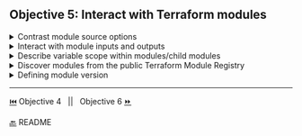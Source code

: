 
## Objective 5: Interact with Terraform modules

<details><summary>Contrast module source options</summary>
<p>

- Module Overview 
  - Definition - a set of configuration files in a single directory. A container for multiple resources that are used together.  
  - A module that is called by another configuration is sometimes referred to as a "child module" of that configuration.
  - Applications
    - Organize configuration - easier to navigate, understand, and update our configuration by keeping all related parts together. 
    - Encapsulate configuration - put configuration into distinct logical components. Reduces chance of error. Ex/naming two diff resources the same thing. 
    - Re-use configuration - share and re-use modules with the public and teams 
    - Provide consistency and ensure best practices
  
- module source options 
  - we reference a public registry module by declaring the source. 
```BASH
  module "consul" {
  #<NAMESPACE>/<NAME>/<PROVIDER>
  source = "hashicorp/consul/aws"
  version = "0.1.0"
}
```
 - Private Registry Module Sources follow this syntax 
```BASH
module "vpc" {
  #<HOSTNAME>/<NAMESPACE>/<NAME>/<PROVIDER>
  source = "app.terraform.io/example_corp/vpc/aws"
  version = "0.9.3"
}
```
</p>

</details>

<details><summary>Interact with module inputs and outputs</summary>
<p>

[Modules](https://learn.hashicorp.com/terraform/modules/using-modules)
</p>

</details>

<details><summary>Describe variable scope within modules/child modules</summary>
<p>

- variables are parameters for modules 
- variables allow us to customize modules without changing the source code and they allow for modules to be shared between different configurations. 
- root module variables can be set with CLI and environment variables
- When declaring variables in child modules, the calling module should pass values in the module block. 
- **Declaring a variable:**
- variable names have to be unique per module 
- any name can be used except for :source, version, providers, count,for_each,lifecycle,depends_on,locals
- Note: if type and default are used, default must be convertible to the type 
  ```BASH 
  variable "image_id" {
  type = string  
  #defines what value types are accepted for the variable, if not explicit any type is accepted. 
  #Types: string,number,bool, any(to allow for any type) |  Complex Type: list(<TYPE>),set(<TYPE>),map(<TYPE>),object({<ATTR NAME> = <TYPE>, ... }), tuple([<TYPE>, ...])
  validation {
    condition     = length(var.image_id) > 4 && substr(var.image_id, 0, 4) == "ami-"
    error_message = "The image_id value must be a valid AMI id, starting with \"ami-\"."
  }
  #validation rules are experimental - uses value of variable to return true or false
  }

  variable "availability_zone_names" {
  type    = list(string)
  default = ["us-west-1a"]  
  #default means the variable is considered optional, used if no other value is set  when calling the module or running Terraform
  description = "variable description, purpose and value expected"

   }

  variable "docker_ports" {
  type = list(object({
    internal = number
    external = number
    protocol = string
  }))

  default = [
    {
      internal = 8300
      external = 8300
      protocol = "tcp"
    }
  ]
  } 
  #---------------------
  #To use validation we need to opt in 
  terraform {
  experiments = [variable_validation]
  }
  ```
- Using variable values 
 ```BASH 
  resource "aws_instance" "example" {
  instance_type = "t2.micro"
  ami  = var.image_id #expression reads var.<NAME> name is the label declared on the variable
}
  ```
- we can assign 
 </p>

</details>

<details><summary>Discover modules from the public Terraform Module Registry	</summary>
<p>

- Finding and Using Modules 
  - [Terraform Registry](https://registry.terraform.io/)
 </p>

</details>

<details><summary>Defining module version</summary>
<p>

- Use the version attribute in the module block to specify versions:
```BASH
module "consul" {
  source  = "hashicorp/consul/aws"
  version = "0.0.5"  #single explicit version 
  #or
  version = >= 1.2.0  #version constraint expression 
  servers = 3
}
```

</p>

</details>


-------------------------------

[⏮️](/Objective%204/terraform-cli.md) Objective 4
 &nbsp;
 ||
 &nbsp;
Objective 6 [⏩](/Objective%206/workflow.md)

[🔙](/README.md) README